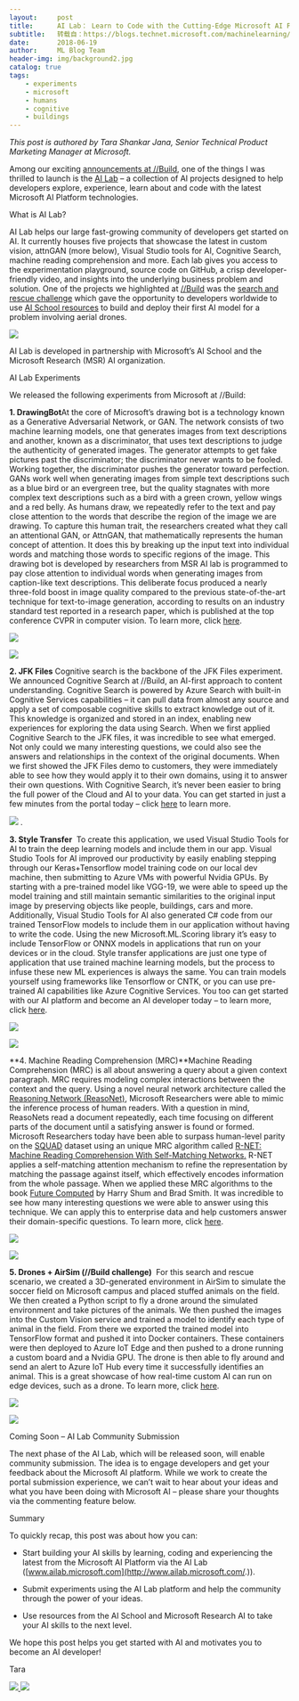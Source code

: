 ```yaml
---
layout:     post
title:      AI Lab： Learn to Code with the Cutting-Edge Microsoft AI Platform
subtitle:   转载自：https://blogs.technet.microsoft.com/machinelearning/2018/06/19/ai-lab-learn-about-experience-code-with-the-cutting-edge-microsoft-ai-platform/
date:       2018-06-19
author:     ML Blog Team
header-img: img/background2.jpg
catalog: true
tags:
    - experiments
    - microsoft
    - humans
    - cognitive
    - buildings
---
```


*This post is authored by Tara Shankar Jana, Senior Technical Product Marketing Manager at Microsoft.*

Among our exciting [announcements at //Build](https://blogs.microsoft.com/ai/build-2018-news-roundup), one of the things I was thrilled to launch is the [AI Lab](http://www.ailab.microsoft.com/) – a collection of AI projects designed to help developers explore, experience, learn about and code with the latest Microsoft AI Platform technologies.

What is AI Lab?

AI Lab helps our large fast-growing community of developers get started on AI. It currently houses five projects that showcase the latest in custom vision, attnGAN (more below), Visual Studio tools for AI, Cognitive Search, machine reading comprehension and more. Each lab gives you access to the experimentation playground, source code on GitHub, a crisp developer-friendly video, and insights into the underlying business problem and solution. One of the projects we highlighted at [//Build](https://www.microsoft.com/en-us/build) was the [search and rescue challenge](https://www.youtube.com/watch?v=7rGMSgF7c_E) which gave the opportunity to developers worldwide to use [AI School resources](https://aischool.microsoft.com/dronerescue) to build and deploy their first AI model for a problem involving aerial drones.

![](https://msdnshared.blob.core.windows.net/media/2018/06/061818_2355_AILabLearnA1.png)


AI Lab is developed in partnership with Microsoft’s AI School and the Microsoft Research (MSR) AI organization.

AI Lab Experiments

We released the following experiments from Microsoft at //Build:

**1. DrawingBot**At the core of Microsoft’s drawing bot is a technology known as a Generative Adversarial Network, or GAN. The network consists of two machine learning models, one that generates images from text descriptions and another, known as a discriminator, that uses text descriptions to judge the authenticity of generated images. The generator attempts to get fake pictures past the discriminator; the discriminator never wants to be fooled. Working together, the discriminator pushes the generator toward perfection. GANs work well when generating images from simple text descriptions such as a blue bird or an evergreen tree, but the quality stagnates with more complex text descriptions such as a bird with a green crown, yellow wings and a red belly. As humans draw, we repeatedly refer to the text and pay close attention to the words that describe the region of the image we are drawing. To capture this human trait, the researchers created what they call an attentional GAN, or AttnGAN, that mathematically represents the human concept of attention. It does this by breaking up the input text into individual words and matching those words to specific regions of the image. This drawing bot is developed by researchers from MSR AI lab is programmed to pay close attention to individual words when generating images from caption-like text descriptions. This deliberate focus produced a nearly three-fold boost in image quality compared to the previous state-of-the-art technique for text-to-image generation, according to results on an industry standard test reported in a research paper, which is published at the top conference CVPR in computer vision. To learn more, click [here](https://www.ailab.microsoft.com/experiments/1e9e1eef-2ab1-41f1-b341-0118f414bd78).

![](https://msdnshared.blob.core.windows.net/media/2018/06/061818_2355_AILabLearnA2.png)


![](https://msdnshared.blob.core.windows.net/media/2018/06/061818_2355_AILabLearnA3.jpg)


**2. JFK Files** Cognitive search is the backbone of the JFK Files experiment. We announced Cognitive Search at //Build, an AI-first approach to content understanding. Cognitive Search is powered by Azure Search with built-in Cognitive Services capabilities – it can pull data from almost any source and apply a set of composable cognitive skills to extract knowledge out of it. This knowledge is organized and stored in an index, enabling new experiences for exploring the data using Search. When we first applied Cognitive Search to the JFK files, it was incredible to see what emerged. Not only could we many interesting questions, we could also see the answers and relationships in the context of the original documents. When we first showed the JFK Files demo to customers, they were immediately able to see how they would apply it to their own domains, using it to answer their own questions. With Cognitive Search, it’s never been easier to bring the full power of the Cloud and AI to your data. You can get started in just a few minutes from the portal today – click [here](https://www.ailab.microsoft.com/experiments/7d6b0652-51dc-440d-a12a-481f28525143) to learn more.

![](https://msdnshared.blob.core.windows.net/media/2018/06/061818_2355_AILabLearnA4.png)
.

**3. Style Transfer**  To create this application, we used Visual Studio Tools for AI to train the deep learning models and include them in our app. Visual Studio Tools for AI improved our productivity by easily enabling stepping through our Keras+Tensorflow model training code on our local dev machine, then submitting to Azure VMs with powerful Nvidia GPUs. By starting with a pre-trained model like VGG-19, we were able to speed up the model training and still maintain semantic similarities to the original input image by preserving objects like people, buildings, cars and more. Additionally, Visual Studio Tools for AI also generated C# code from our trained TensorFlow models to include them in our application without having to write the code. Using the new Microsoft.ML.Scoring library it’s easy to include TensorFlow or ONNX models in applications that run on your devices or in the cloud. Style transfer applications are just one type of application that use trained machine learning models, but the process to infuse these new ML experiences is always the same. You can train models yourself using frameworks like Tensorflow or CNTK, or you can use pre-trained AI capabilities like Azure Cognitive Services. You too can get started with our AI platform and become an AI developer today – to learn more, click [here](https://www.ailab.microsoft.com/experiments/99907c05-d487-450b-9ee9-901b40205e81).

![](https://msdnshared.blob.core.windows.net/media/2018/06/061818_2355_AILabLearnA5.png)


![](https://msdnshared.blob.core.windows.net/media/2018/06/061818_2355_AILabLearnA6.jpg)


**4. Machine Reading Comprehension (MRC)**Machine Reading Comprehension (MRC) is all about answering a query about a given context paragraph. MRC requires modeling complex interactions between the context and the query. Using a novel neural network architecture called the [Reasoning Network (ReasoNet)](https://arxiv.org/pdf/1609.05284.pdf), Microsoft Researchers were able to mimic the inference process of human readers. With a question in mind, ReasoNets read a document repeatedly, each time focusing on different parts of the document until a satisfying answer is found or formed. Microsoft Researchers today have been able to surpass human-level parity on the [SQUAD](https://rajpurkar.github.io/SQuAD-explorer) dataset using an unique MRC algorithm called [R-NET: Machine Reading Comprehension With Self-Matching Networks.](https://www.microsoft.com/en-us/research/wp-content/uploads/2017/05/r-net.pdf) R-NET applies a self-matching attention mechanism to refine the representation by matching the passage against itself, which effectively encodes information from the whole passage. When we applied these MRC algorithms to the book [Future Computed](https://blogs.microsoft.com/uploads/2018/02/The-Future-Computed_2.8.18.pdf) by Harry Shum and Brad Smith. It was incredible to see how many interesting questions we were able to answer using this technique. We can apply this to enterprise data and help customers answer their domain-specific questions. To learn more, click [here](https://www.ailab.microsoft.com/experiments/ef90706b-e822-4686-bbc4-94fd0bca5fc5).

![](https://msdnshared.blob.core.windows.net/media/2018/06/061818_2355_AILabLearnA7.png)


![](https://msdnshared.blob.core.windows.net/media/2018/06/061818_2355_AILabLearnA8.jpg)


**5. Drones + AirSim (//Build challenge)**  For this search and rescue scenario, we created a 3D-generated environment in AirSim to simulate the soccer field on Microsoft campus and placed stuffed animals on the field. We then created a Python script to fly a drone around the simulated environment and take pictures of the animals. We then pushed the images into the Custom Vision service and trained a model to identify each type of animal in the field. From there we exported the trained model into TensorFlow format and pushed it into Docker containers. These containers were then deployed to Azure IoT Edge and then pushed to a drone running a custom board and a Nvidia GPU. The drone is then able to fly around and send an alert to Azure IoT Hub every time it successfully identifies an animal. This is a great showcase of how real-time custom AI can run on edge devices, such as a drone. To learn more, click [here](https://www.ailab.microsoft.com/experiments/92262b36-de2e-444e-86ca-8bcb8bd02454).

![](https://msdnshared.blob.core.windows.net/media/2018/06/061818_2355_AILabLearnA9.png)


![](https://msdnshared.blob.core.windows.net/media/2018/06/061818_2355_AILabLearnA10.png)


Coming Soon – AI Lab Community Submission

The next phase of the AI Lab, which will be released soon, will enable community submission. The idea is to engage developers and get your feedback about the Microsoft AI platform. While we work to create the portal submission experience, we can’t wait to hear about your ideas and what you have been doing with Microsoft AI – please share your thoughts via the commenting feature below.

Summary

To quickly recap, this post was about how you can:

- Start building your AI skills by learning, coding and experiencing the latest from the Microsoft AI Platform via the AI Lab ([www.ailab.microsoft.com](http://www.ailab.microsoft.com/.)).

- Submit experiments using the AI Lab platform and help the community through the power of your ideas.

- Use resources from the AI School and Microsoft Research AI to take your AI skills to the next level.


We hope this post helps you get started with AI and motivates you to become an AI developer!

Tara

[![](https://msdnshared.blob.core.windows.net/media/2018/06/061818_2355_AILabLearnA11.png)
](https://twitter.com/TJMicrosoft)[![](https://msdnshared.blob.core.windows.net/media/2018/06/061818_2355_AILabLearnA12.png)
](https://www.linkedin.com/in/tara-shankar-jana-3291a321)
